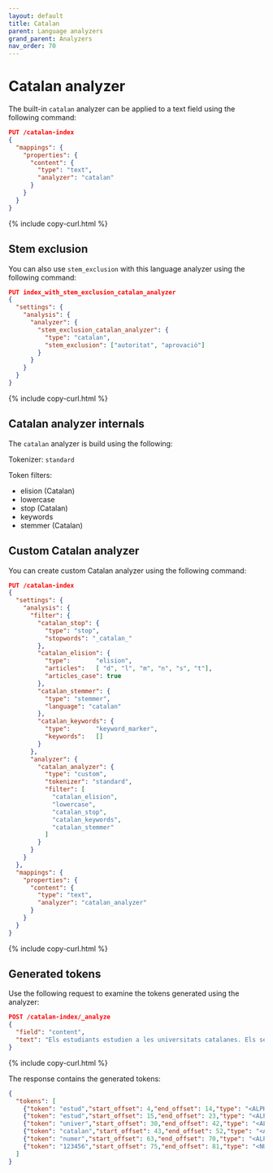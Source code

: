 ```yaml
---
layout: default
title: Catalan
parent: Language analyzers
grand_parent: Analyzers
nav_order: 70
---
```


# Catalan analyzer

The built-in `catalan` analyzer can be applied to a text field using the following command:

```json
PUT /catalan-index
{
  "mappings": {
    "properties": {
      "content": {
        "type": "text",
        "analyzer": "catalan"
      }
    }
  }
}
```
{% include copy-curl.html %}

## Stem exclusion

You can also use `stem_exclusion` with this language analyzer using the following command:

```json
PUT index_with_stem_exclusion_catalan_analyzer
{
  "settings": {
    "analysis": {
      "analyzer": {
        "stem_exclusion_catalan_analyzer": {
          "type": "catalan",
          "stem_exclusion": ["autoritat", "aprovació"]
        }
      }
    }
  }
}
```
{% include copy-curl.html %}

## Catalan analyzer internals

The `catalan` analyzer is build using the following:

Tokenizer: `standard`

Token filters:
- elision (Catalan)
- lowercase
- stop (Catalan)
- keywords
- stemmer (Catalan)

## Custom Catalan analyzer

You can create custom Catalan analyzer using the following command:

```json
PUT /catalan-index
{
  "settings": {
    "analysis": {
      "filter": {
        "catalan_stop": {
          "type": "stop",
          "stopwords": "_catalan_"
        },
        "catalan_elision": {
          "type":       "elision",
          "articles":   [ "d", "l", "m", "n", "s", "t"],
          "articles_case": true
        },
        "catalan_stemmer": {
          "type": "stemmer",
          "language": "catalan"
        },
        "catalan_keywords": {
          "type":       "keyword_marker",
          "keywords":   [] 
        }
      },
      "analyzer": {
        "catalan_analyzer": {
          "type": "custom",
          "tokenizer": "standard",
          "filter": [
            "catalan_elision",
            "lowercase",
            "catalan_stop",
            "catalan_keywords",
            "catalan_stemmer"
          ]
        }
      }
    }
  },
  "mappings": {
    "properties": {
      "content": {
        "type": "text",
        "analyzer": "catalan_analyzer"
      }
    }
  }
}
```
{% include copy-curl.html %}

## Generated tokens

Use the following request to examine the tokens generated using the analyzer:

```json
POST /catalan-index/_analyze
{
  "field": "content",
  "text": "Els estudiants estudien a les universitats catalanes. Els seus números són 123456."
}
```
{% include copy-curl.html %}

The response contains the generated tokens:

```json
{
  "tokens": [
    {"token": "estud","start_offset": 4,"end_offset": 14,"type": "<ALPHANUM>","position": 1},
    {"token": "estud","start_offset": 15,"end_offset": 23,"type": "<ALPHANUM>","position": 2},
    {"token": "univer","start_offset": 30,"end_offset": 42,"type": "<ALPHANUM>","position": 5},
    {"token": "catalan","start_offset": 43,"end_offset": 52,"type": "<ALPHANUM>","position": 6},
    {"token": "numer","start_offset": 63,"end_offset": 70,"type": "<ALPHANUM>","position": 9},
    {"token": "123456","start_offset": 75,"end_offset": 81,"type": "<NUM>","position": 11}
  ]
}
```
